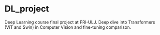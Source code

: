 # DL_project
Deep Learning course final project at FRI-ULJ. Deep dive into Transformers (ViT and Swin) in Computer Vision and fine-tuning comparison.
